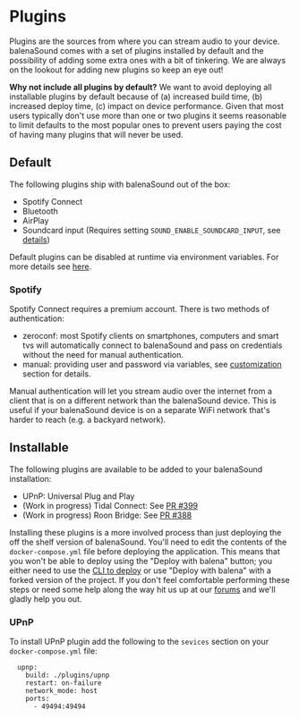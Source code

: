 # Plugins

Plugins are the sources from where you can stream audio to your device. balenaSound comes with a set of plugins installed by default and the possibility of adding some extra ones with a bit of tinkering. We are always on the lookout for adding new plugins so keep an eye out!

**Why not include all plugins by default?**
We want to avoid deploying all installable plugins by default because of (a) increased build time, (b) increased deploy time, (c) impact on device performance. Given that most users typically don't use more than one or two plugins it seems reasonable to limit defaults to the most popular ones to prevent users paying the cost of having many plugins that will never be used.

## Default

The following plugins ship with balenaSound out of the box:
- Spotify Connect
- Bluetooth
- AirPlay
- Soundcard input (Requires setting `SOUND_ENABLE_SOUNDCARD_INPUT`, see [details](../docs/customization#plugins))

Default plugins can be disabled at runtime via environment variables. For more details see [here](../docs/customization#plugins).

### Spotify

Spotify Connect requires a premium account. There is two methods of authentication:
- zeroconf: most Spotify clients on smartphones, computers and smart tvs will automatically connect to balenaSound and pass on credentials without the need for manual authentication.
- manual: providing user and password via variables, see [customization](../docs/customization#plugins) section for details.

Manual authentication will let you stream audio over the internet from a client that is on a different network than the balenaSound device. This is useful if your balenaSound device is on a separate WiFi network that's harder to reach (e.g. a backyard network).

## Installable

The following plugins are available to be added to your balenaSound installation: 

- UPnP: Universal Plug and Play
- (Work in progress) Tidal Connect: See [PR #399](https://github.com/balena-labs-projects/balena-sound/pull/399)
- (Work in progress) Roon Bridge: See [PR #388](https://github.com/balena-labs-projects/balena-sound/pull/388)

Installing these plugins is a more involved process than just deploying the off the shelf version of balenaSound. You'll need to edit the contents of the `docker-compose.yml` file before deploying the application. This means that you won't be able to deploy using the "Deploy with balena" button; you either need to use the [CLI to deploy](https://sound.balenalabs.io/docs/getting-started#cli-deploy) or use "Deploy with balena" with a forked version of the project. If you don't feel comfortable performing these steps or need some help along the way hit us up at our [forums](https://forums.balena.io) and we'll gladly help you out.

### UPnP

To install UPnP plugin add the following to the `sevices` section on your `docker-compose.yml` file:

```
  upnp:
    build: ./plugins/upnp
    restart: on-failure
    network_mode: host
    ports:
      - 49494:49494
```
